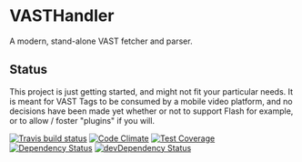 # VASTHandler

A modern, stand-alone VAST fetcher and parser.

## Status

This project is just getting started, and might not fit your particular
needs. It is meant for VAST Tags to be consumed by a mobile video
platform, and no decisions have been made yet whether or not to support
Flash for example, or to allow / foster "plugins" if you will.

[![Travis build status](http://img.shields.io/travis/SponsorPay/vast-handler/vast-handler.svg?style=flat)](https://travis-ci.org/SponsorPay/vast-handler/vast-handler)
[![Code Climate](https://codeclimate.com/github/SponsorPay/vast-handler/vast-handler/badges/gpa.svg)](https://codeclimate.com/github/SponsorPay/vast-handler/vast-handler)
[![Test Coverage](https://codeclimate.com/github/SponsorPay/vast-handler/vast-handler/badges/coverage.svg)](https://codeclimate.com/github/SponsorPay/vast-handler/vast-handler)
[![Dependency Status](https://david-dm.org/SponsorPay/vast-handler/vast-handler.svg)](https://david-dm.org/SponsorPay/vast-handler/vast-handler)
[![devDependency Status](https://david-dm.org/SponsorPay/vast-handler/vast-handler/dev-status.svg)](https://david-dm.org/SponsorPay/vast-handler/vast-handler#info=devDependencies)

